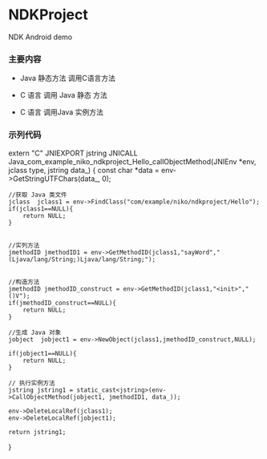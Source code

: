 # NDKProject
NDK Android demo

### 主要内容

* Java 静态方法 调用C语言方法

* C 语言 调用 Java 静态 方法

* C 语言 调用Java 实例方法

### 示列代码


extern "C" JNIEXPORT jstring JNICALL
Java_com_example_niko_ndkproject_Hello_callObjectMethod(JNIEnv *env, jclass type, jstring data_) {
    const char *data = env->GetStringUTFChars(data_, 0);

    //获取 Java 类文件
    jclass  jclass1 = env->FindClass("com/example/niko/ndkproject/Hello");
    if(jclass1==NULL){
        return NULL;
    }


    //实列方法
    jmethodID jmethodID1 = env->GetMethodID(jclass1,"sayWord","(Ljava/lang/String;)Ljava/lang/String;");


    //构造方法
    jmethodID jmethodID_construct = env->GetMethodID(jclass1,"<init>","()V");
    if(jmethodID_construct==NULL){
        return NULL;
    }

    //生成 Java 对象
    jobject  jobject1 = env->NewObject(jclass1,jmethodID_construct,NULL);

    if(jobject1==NULL){
        return NULL;
    }

    // 执行实例方法
    jstring jstring1 = static_cast<jstring>(env->CallObjectMethod(jobject1, jmethodID1, data_));

    env->DeleteLocalRef(jclass1);
    env->DeleteLocalRef(jobject1);

    return jstring1;
}